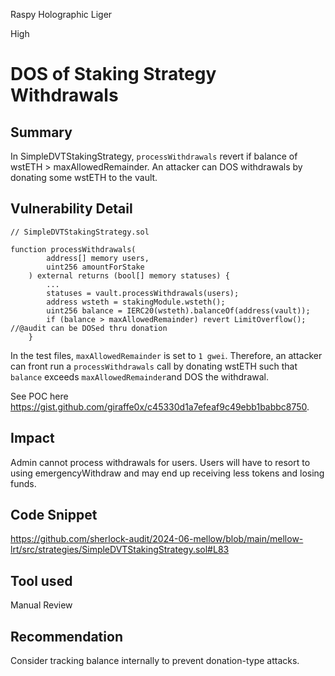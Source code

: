 Raspy Holographic Liger

High

# DOS of Staking Strategy Withdrawals

## Summary
In SimpleDVTStakingStrategy, `processWithdrawals` revert if balance of wstETH > maxAllowedRemainder. An attacker can DOS withdrawals by donating some wstETH to the vault.

## Vulnerability Detail
```solidity 
// SimpleDVTStakingStrategy.sol

function processWithdrawals(
        address[] memory users,
        uint256 amountForStake
    ) external returns (bool[] memory statuses) {
        ...
        statuses = vault.processWithdrawals(users);
        address wsteth = stakingModule.wsteth();
        uint256 balance = IERC20(wsteth).balanceOf(address(vault));
        if (balance > maxAllowedRemainder) revert LimitOverflow(); //@audit can be DOSed thru donation
    }
```
In the test files, `maxAllowedRemainder` is set to `1 gwei`. Therefore, an attacker can front run a `processWithdrawals` call by donating wstETH such that `balance` exceeds `maxAllowedRemainder`and DOS the withdrawal.

See POC here https://gist.github.com/giraffe0x/c45330d1a7efeaf9c49ebb1babbc8750.
## Impact
Admin cannot process withdrawals for users. Users will have to resort to using emergencyWithdraw and may end up receiving less tokens and losing funds.

## Code Snippet
https://github.com/sherlock-audit/2024-06-mellow/blob/main/mellow-lrt/src/strategies/SimpleDVTStakingStrategy.sol#L83

## Tool used
Manual Review

## Recommendation
Consider tracking balance internally to prevent donation-type attacks. 